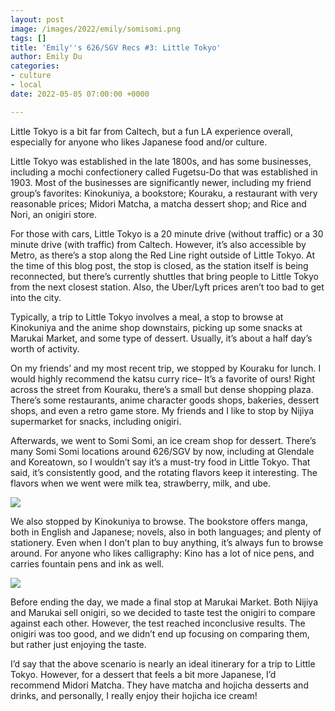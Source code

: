 ```yaml
---
layout: post
image: /images/2022/emily/somisomi.png
tags: []
title: 'Emily''s 626/SGV Recs #3: Little Tokyo'
author: Emily Du
categories:
- culture
- local
date: 2022-05-05 07:00:00 +0000

---
```

Little Tokyo is a bit far from Caltech, but a fun LA experience overall, especially for anyone who likes Japanese food and/or culture.

Little Tokyo was established in the late 1800s, and has some businesses, including a mochi confectionery called Fugetsu-Do that was established in 1903. Most of the businesses are significantly newer, including my friend group’s favorites: Kinokuniya, a bookstore; Kouraku, a restaurant with very reasonable prices; Midori Matcha, a matcha dessert shop; and Rice and Nori, an onigiri store.

For those with cars, Little Tokyo is a 20 minute drive (without traffic) or a 30 minute drive (with traffic) from Caltech. However, it’s also accessible by Metro, as there’s a stop along the Red Line right outside of Little Tokyo. At the time of this blog post, the stop is closed, as the station itself is being reconnected, but there’s currently shuttles that bring people to Little Tokyo from the next closest station. Also, the Uber/Lyft prices aren’t too bad to get into the city.

Typically, a trip to Little Tokyo involves a meal, a stop to browse at Kinokuniya and the anime shop downstairs, picking up some snacks at Marukai Market, and some type of dessert. Usually, it’s about a half day’s worth of activity.

On my friends’ and my most recent trip, we stopped by Kouraku for lunch. I would highly recommend the katsu curry rice– It’s a favorite of ours! Right across the street from Kouraku, there’s a small but dense shopping plaza. There’s some restaurants, anime character goods shops, bakeries, dessert shops, and even a retro game store. My friends and I like to stop by Nijiya supermarket for snacks, including onigiri.

Afterwards, we went to Somi Somi, an ice cream shop for dessert. There’s many Somi Somi locations around 626/SGV by now, including at Glendale and Koreatown, so I wouldn’t say it’s a must-try food in Little Tokyo. That said, it’s consistently good, and the rotating flavors keep it interesting. The flavors when we went were milk tea, strawberry, milk, and ube.

![](/images/2022/emily/somisomi.png)

We also stopped by Kinokuniya to browse. The bookstore offers manga, both in English and Japanese; novels, also in both languages; and plenty of stationery. Even when I don’t plan to buy anything, it’s always fun to browse around. For anyone who likes calligraphy: Kino has a lot of nice pens, and carries fountain pens and ink as well.

![](/images/2022/emily/ink.png)

Before ending the day, we made a final stop at Marukai Market. Both Nijiya and Marukai sell onigiri, so we decided to taste test the onigiri to compare against each other. However, the test reached inconclusive results. The onigiri was too good, and we didn’t end up focusing on comparing them, but rather just enjoying the taste.

I’d say that the above scenario is nearly an ideal itinerary for a trip to Little Tokyo. However, for a dessert that feels a bit more Japanese, I’d recommend Midori Matcha. They have matcha and hojicha desserts and drinks, and personally, I really enjoy their hojicha ice cream!